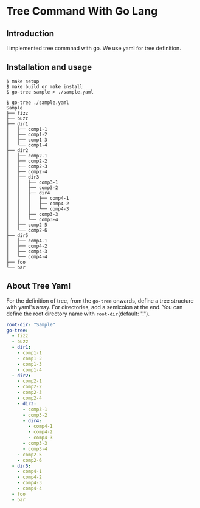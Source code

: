 # Tree Command With Go Lang

Introduction
------------

I implemented tree commnad with go.
We use yaml for tree definition.


Installation and usage
----------------------

```console
$ make setup
$ make build or make install
$ go-tree sample > ./sample.yaml

$ go-tree ./sample.yaml
Sample
├── fizz
├── buzz
├── dir1
│   ├── comp1-1
│   ├── comp1-2
│   ├── comp1-3
│   └── comp1-4
├── dir2
│   ├── comp2-1
│   ├── comp2-2
│   ├── comp2-3
│   ├── comp2-4
│   ├── dir3
│   │   ├── comp3-1
│   │   ├── comp3-2
│   │   ├── dir4
│   │   │   ├── comp4-1
│   │   │   ├── comp4-2
│   │   │   └── comp4-3
│   │   ├── comp3-3
│   │   └── comp3-4
│   ├── comp2-5
│   └── comp2-6
├── dir5
│   ├── comp4-1
│   ├── comp4-2
│   ├── comp4-3
│   └── comp4-4
├── foo
└── bar
```

About Tree Yaml
-------

For the definition of tree, from the `go-tree` onwards, define a tree structure with yaml's array. For directories, add a semicolon at the end. You can define the root directory name with `root-dir`(default: ".").

```yaml
root-dir: "Sample"
go-tree:
  - fizz
  - buzz
  - dir1:
    - comp1-1
    - comp1-2
    - comp1-3
    - comp1-4
  - dir2:
    - comp2-1
    - comp2-2
    - comp2-3
    - comp2-4
    - dir3:
      - comp3-1
      - comp3-2
      - dir4:
        - comp4-1
        - comp4-2
        - comp4-3
      - comp3-3
      - comp3-4
    - comp2-5
    - comp2-6
  - dir5:
    - comp4-1
    - comp4-2
    - comp4-3
    - comp4-4
  - foo
  - bar
```
